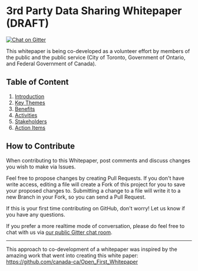 # 3rd Party Data Sharing Whitepaper (DRAFT)
[![Chat on Gitter](https://img.shields.io/gitter/room/CivicTechTO/codeacross-c-3ptydata.svg)](https://gitter.im/CivicTechTO/codeacross-c-3ptydata)

This whitepaper is being co-developed as a volunteer effort by members of the public and the public service (City of Toronto, Government of Ontario, and Federal Government of Canada).

## Table of Content

1. [Introduction](1_Introduction.md)
2. [Key Themes](2_Key_Themes.md)
3. [Benefits](3_Benefits.md)
4. [Activities](4_Activities.md)
5. [Stakeholders](5_Stakeholders.md)
6. [Action Items](6_Action_Items.md)

## How to Contribute

When contributing to this Whitepaper, post comments and discuss changes you wish to make via Issues.

Feel free to propose changes by creating Pull Requests.  If you don't have write access, editing a file will create a Fork of this project for you to save your proposed changes to.  Submitting a change to a file will write it to a new Branch in your Fork, so you can send a Pull Request.

If this is your first time contributing on GitHub, don't worry! Let us know if you have any questions.

If you prefer a more realtime mode of conversation, please do feel free to chat with us via [our public Gitter chat room](https://gitter.im/CivicTechTO/codeacross-c-3ptydata).

--------------------------------
This approach to co-development of a whitepaper was inspired by the amazing work that went into creating this white paper: https://github.com/canada-ca/Open_First_Whitepaper
